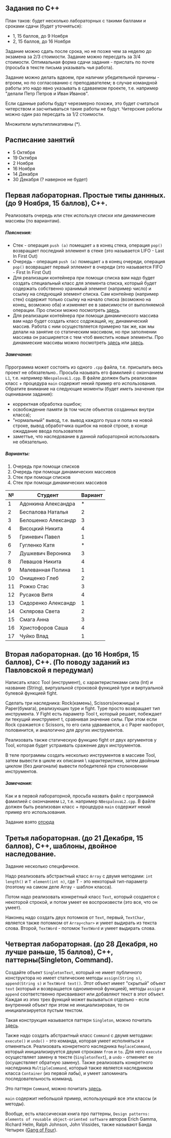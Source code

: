 ## Задания по C++
План таков: будет несколько лабораторных с такими баллами и сроками сдачи (будет уточняться):
- 1, 15 баллов, до 9 Ноября
- 2, 15 баллов, до 16 Ноября

Задание можно сдать после срока, но не позже чем за неделю до экзамена за 2/3 стоимости. Задание можно пересдать за 3/4 стоимости. Оптимальная форма сдачи задания - прислать по почте (просьба в тексте письма указывать чья работа).

Задание можно делать вдвоем, при наличии убедительной причины - втроем, но по согласованию с преподавателем; в случае командной работы это надо явно указывать в сдаваемом проекте, т.е. например "делали Петр Петров и Иван Иванов". 

Если сданные работы будут черезмерно похожи, это будет считаться читерством и засчитываться такие работы не будут. Читерские работы можно один раз пересдать за 1/2 стоимости.

Множители мультипликативны (\*).

## Расписание занятий
- 5 Октября
- 19 Октября
- 2 Ноября
- 16 Ноября
- 14 Декабря
- 30 Декабря (? наверное не будет)

## Первая лабораторная. Простые типы даннных. (до 9 Ноября, 15 баллов), C++.

Реализовать очередь или стек используя списки или динамические массивы (по вариантам).

##### Пояснения: 
 - Стек - операция `push (a)` помещает `a` в конец стека, операция `pop()` возвращает последний эллемент в стеке (это называется LIFO - Last In First Out)
 - Очередь - операция `push (a)` помещает `a` в конец очереди, операция `pop()` возвращает первый эллемент в очереди (это называется FIFO - First In First Out)
 - Для реализации контейнера при помощи списка вам надо будет создать специальный класс для элемента списка, который будет содержать собственно хранимый элемент (например число) и ссылку на следующий элемент списка. Сам контейнер (например стек) содержит только ссылку на начало списка (возможно на конец, возможно оба) и изменяет ее в зависимости от выполняемой операции. Про списки можно посмотреть [здесь](https://ru.wikipedia.org/wiki/Связный_список).
 - Для реализации контейнера при помощи динамического массива вам надо будет создать класс содржащий, ну, динамический массив. Работа с ним осуществляется примерно так же, как мы делали на занятие со статическим массивом, но при заполнении массива он расширяется с тем чтоб вместить новые элементы. Про динамиеские массивы можно посмотреть [здесь](http://cppstudio.com/post/432/) или [здесь](https://ru.wikipedia.org/wiki/Динамический_массив).

##### Замечания: 
Пррограмма может состоять из одного `.cpp` файла, т.е. присылать весь проект не обязательно.. Просьба называть его фамилией с окончанием `L1`, т.е. например `NBespalovaL1.cpp`. В файле должен быть реализован класс + процедура `main` содержит некий пример его использования. Обратите внимание на следующие моменты (будет иметь значение при оценивании задания):

- корректная обработка ошибок;
- освобождение памяти (в том числе объектов созданных внутри класса);
- "нормальный" вывод, т.е. вывод каждого пуша и попа на новой строке, вывод обработчика ошибок на новой строке, в конце ожиддание ввода пользователя
- заметтье, что наследование в данной лабораторной использовать не обязательно.


##### Варианты:

  1. Очередь при помощи списков
  2. Очередь при помощи динамических массивов
  3. Стек при помощи списков
  4. Стек при помощи динамических массивов

№ | Студент | Вариант  
-------|----|----
1 | Адонкина Александра | *
2 | Беспалова Наталья | 2
3 | Белошенко Александр | 3
4 | Висоцкий Никита | 4
5 | Гриневич Павел | 1
6 | Гугленко Катя | *
7 | Душкевич Вероника | 3
8 | Левашов Никита | 4
9 | Малеванная Полина | 1
10 | Онищенко Глеб | 2
11 | Рожко Стас | 3
12 | Русаков Витя | 4 
13 | Сидоренко Александр | 1
14 | Склярова Света | 2
15 | Смага Анна | 3
16 | Христофоров Саша | 4
17 | Чуйко Влад | 1


## Вторая лабораторная. (до 16 Ноября, 15 баллов), C++. (По поводу заданий из Павловской я передумал)
Написать класс Tool (инструмент), с характеристиками сила (Int) и название (String), виртуальной строковой функцией type и виртуальной булевой функцией fight. 

Сделать три наследника: Rock(камень), Scissors(ножницы) и Paper(бумага), реализующих type и fight. Type просто возвращает тип инструмента. У Fight есть параметр Tool t, который решает, побеждает ли текущий иниструмент t, сравнивая значение силы. При этом если Rock сражается с Scissors, то его сила удваивается, а с Paper наоборот, половинится, и аналогично для других инструментов.

Реализовать также статическую функцию fight от двух аргументов у Tool, которая будет устраивать сражение двух инструментов.

В теле программы создать несколько инструментов в массиве Tool, затем вывести в цикле их описания \ характеристики, затем двойным циклом (без диагонали) вывести победителей при столкновении инструментов.


##### Замечания: 
Как и в первой лабораторной, просьба назвать файл с программой фамилией с окончанием `L2`, т.е. например `NBespalovaL2.cpp`. В файле должен быть реализован класс + процедура `main` содержит некий пример его использования. 

Задание взято [отсюда](http://ocw.mit.edu/courses/electrical-engineering-and-computer-science/6-s096-introduction-to-c-and-c-january-iap-2013/lectures-and-assignments/c-inheritance/)

## Третья лабораторная. (до 21 Декабря, 15 баллов), C++, шаблоны, двойное наследование. 
Задание несколько специфичное.

Надо реализовать абстрактный класс `Array` с двумя методами: `int length()` и `T element(int n)`, где T - это некоторый тип-параметр (поэтому на самом деле Array - шаблон класса). 

Потом надо реализовать конкретный класс `Text`, который создается с некоторой строкой, и потом умеет ее воспроизвести (это все, что он умеет).

Наконец надо создать двух потомков от `Text`, первый, `TextChar`, является также потомком от `Array<char>` и умеет выдирать из текста слова. Второй, `TextWord` - потомок `TextWord` и умеет выдирать слова.

## Четвертая лабораторная. (до 28 Декабря, но лучше раньше, 15 баллов), C++, паттерны(Singleton, Command).

Создайте объект `SingletonText`, который не имеет публичного конструктора но имеет статические методы `assign(String s)`, `append(String s)` и `TextWord text()`. Этот объект имеет "скрытый" объект `text` (который и возвращается одноименной функцией), методы `assign` и `append` соответственно присваивают или добавляют текст в этот объект. Каждая из этих трех функций может вызываться отдельно - если внутренний объект при этом не инициализирован, то он инициализируется пустым текстом.

Такая конструкция называется паттерн `Singleton`, можно почитать [здесь](https://en.wikipedia.org/wiki/Singleton_pattern).

Также надо создать абстрактный класс `Command` с двумя методами: `execute()` и `undo()` - это команда, которая умеет исполняться и отменяться. Реализовать конкретного наследника `ReplaceCommand`, который инициализируется двумя строками `from` и `to`. Для него `execute` осуществляет замену в тексте (`SingletonText`), а `undo` - отменяет ее (осуществляет обратную замену). Также реализовать конкретного наследника `MultipleCommand`, который также является наследником  класса `Container` (из первой лабы), и умеет запоминать последовательность комманд.

Это паттерн `Command`, можно почитать [здесь](https://en.wikipedia.org/wiki/Command_pattern).

`main` содержит небольшой пример, использующий все эти классы (и методы).

Вообще, есть классическая книга про паттерны, `Design patterns: elements of reusable object-oriented software` авторов Erich Gamma, Richard Helm, Ralph Johnson, John Vissides, также называют Банда Четырех ([Gang of Four](https://en.wikipedia.org/wiki/Design_Patterns)).

